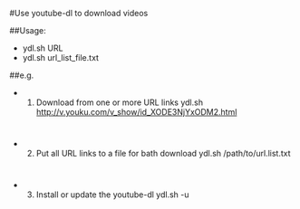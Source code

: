 #Use youtube-dl to download videos

##Usage:
- ydl.sh URL
- ydl.sh url_list_file.txt


##e.g.
* 1. Download from one or more URL links
ydl.sh http://v.youku.com/v_show/id_XODE3NjYxODM2.html
#

* 2. Put all URL links to a file for bath download
ydl.sh /path/to/url.list.txt
#

* 3. Install or update the youtube-dl
ydl.sh -u
